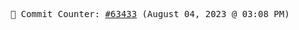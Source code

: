 <p align="center">
    <samp>
        📮 Commit Counter: <a href="https://github.com/Javascript-void0/Javascript-void0/commits/main">#63433</a> (August 04, 2023 @ 03:08 PM)
    </samp>
</p>